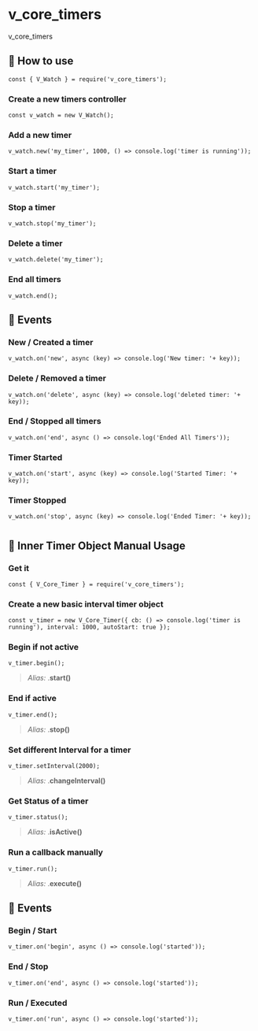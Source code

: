 # v_core_timers

v_core_timers

## 📑 How to use

    const { V_Watch } = require('v_core_timers');

### Create a new timers controller

    const v_watch = new V_Watch();

### Add a new timer

    v_watch.new('my_timer', 1000, () => console.log('timer is running'));

### Start a timer

    v_watch.start('my_timer');

### Stop a timer

    v_watch.stop('my_timer');

### Delete a timer

    v_watch.delete('my_timer');

### End all timers

    v_watch.end();

## 🎪 Events

### New / Created a timer

    v_watch.on('new', async (key) => console.log('New timer: '+ key));

### Delete / Removed a timer

    v_watch.on('delete', async (key) => console.log('deleted timer: '+ key));

### End / Stopped all timers

    v_watch.on('end', async () => console.log('Ended All Timers'));

### Timer Started

    v_watch.on('start', async (key) => console.log('Started Timer: '+ key));

### Timer Stopped

    v_watch.on('stop', async (key) => console.log('Ended Timer: '+ key));

#

## 🥒 Inner Timer Object Manual Usage

### Get it

    const { V_Core_Timer } = require('v_core_timers');

### Create a new basic interval timer object

    const v_timer = new V_Core_Timer({ cb: () => console.log('timer is running'), interval: 1000, autoStart: true });

### Begin if not active

    v_timer.begin();

> *Alias:* .**start()**

### End if active

    v_timer.end();

> *Alias:* .**stop()**

### Set different Interval for a timer

    v_timer.setInterval(2000);

> *Alias:* .**changeInterval()**

### Get Status of a timer

    v_timer.status();

> *Alias:* .**isActive()**

### Run a callback manually

    v_timer.run();

> *Alias:* .**execute()**

## 🎪 Events

### Begin / Start

    v_timer.on('begin', async () => console.log('started'));

### End / Stop

    v_timer.on('end', async () => console.log('started'));

### Run / Executed

    v_timer.on('run', async () => console.log('started'));
